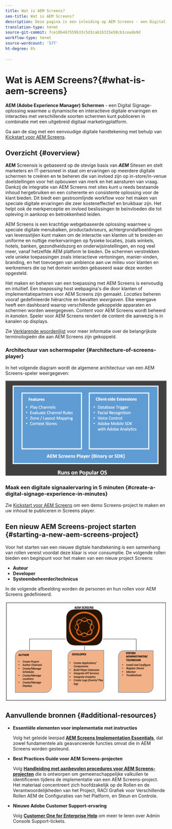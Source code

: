 ```yaml
---
title: Wat is AEM Screens?
seo-title: Wat is AEM Screens?
description: Deze pagina is een inleiding op AEM Screens - een Digital Signage-oplossing waarmee u dynamische en interactieve digitale ervaringen en interacties met verschillende soorten schermen kunt publiceren in combinatie met een uitgebreid digitaal marketingplatform. Het verstrekt een overzicht van de architectuur van de Schermen met diverse rollen betrokken bij de projectontwikkeling.
translation-type: tm+mt
source-git-commit: 7ce10b467559b33c5d3ca61b315e50cb1ceade9d
workflow-type: tm+mt
source-wordcount: '577'
ht-degree: 6%

---
```



# Wat is AEM Screens?{#what-is-aem-screens}

**AEM (Adobe Experience Manager) Schermen**  - een Digital Signage-oplossing waarmee u dynamische en interactieve digitale ervaringen en interacties met verschillende soorten schermen kunt publiceren in combinatie met een uitgebreid digitaal marketingplatform.

Ga aan de slag met een eenvoudige digitale handtekening met behulp van [Kickstart voor AEM Screens](kickstart-for-aem-screens.md).

## Overzicht {#overview}

**AEM** Screensis is gebaseerd op de stevige basis van  ***AEM*** Sitesen en stelt marketers en IT-personeel in staat om ervaringen op meerdere digitale schermen te creëren en te beheren die van invloed zijn op in-store/in-venue doelstellingen voor het opbouwen van merk en het aansturen van vraag. Dankzij de integratie van AEM Screens met sites kunt u reeds bestaande inhoud hergebruiken en een coherente en consistente oplossing voor de klant bieden. Dit biedt een gestroomlijnde workflow voor het maken van speciale digitale ervaringen die zeer kosteneffectief en bruikbaar zijn. Het helpt ook de merkperceptie en invloed beslissingen te beïnvloeden die tot opleving in aankoop en betrokkenheid leiden.

AEM Screens is een krachtige webgebaseerde oplossing waarmee u speciale digitale menubalken, productadviseurs, achtergrondafbeeldingen van levensstijlen kunt maken om de interactie van klanten uit te breiden en uniforme en nuttige merkervaringen op fysieke locaties, zoals winkels, hotels, banken, gezondheidszorg en onderwijsinstellingen, en nog veel meer, vanaf hetzelfde AEM platform te bieden. De schermen verstrekken vele unieke toepassingen zoals interactieve vertoningen, manier-vinden, branding, en het toevoegen van ambience aan uw milieu voor klanten en werknemers die op het domein worden gebaseerd waar deze worden opgesteld.

Het maken en beheren van een toepassing met AEM Screens is eenvoudig en intuïtief. Een *toepassing* host webpagina&#39;s die door klanten of implementatiepartners voor AEM Screens zijn gemaakt. *Locaties* beheren vooraf gedefinieerde hiërarchie en bevatten  *weergaven*. Elke weergave heeft een dashboard waarop verschillende gekoppelde apparaten en schermen worden weergegeven. Content voor AEM Screens wordt beheerd in *kanalen*. Speler voor AEM Screens rendert de content die aanwezig is in kanalen op displays.

Zie [Verklarende woordenlijst](screens-glossary.md) voor meer informatie over de belangrijkste terminologieën die aan AEM Screens zijn gekoppeld.

### Architectuur van schermspeler {#architecture-of-screens-player}

In het volgende diagram wordt de algemene architectuur van een AEM Screens-speler weergegeven:

![chlimage_1-29](assets/chlimage_1-29.png)

### Maak een digitale signaalervaring in 5 minuten {#create-a-digital-signage-experience-in-minutes}

Zie [Kickstart voor AEM Screens](kickstart-for-aem-screens.md) om een demo Screens-project te maken en uw inhoud te publiceren in Screens player.

## Een nieuw AEM Screens-project starten {#starting-a-new-aem-screens-project}

Voor het starten van een nieuwe digitale handtekening is een samenhang van rollen vereist voordat deze klaar is voor consumptie. De volgende rollen bieden een beginpunt voor het maken van een nieuw project Screens:

* **Auteur**
* **Developer**
* **Systeembeheerder/technicus**

In de volgende afbeelding worden de personen en hun rollen voor AEM Screens gedefinieerd.

![chlimage_1-30](assets/chlimage_1-30.png)


## Aanvullende bronnen {#additional-resources}

* **Essentiële elementen voor implementatie met instructies**

   Volg het geleide leerpad **[AEM Screens Implementation Essentials](https://guided.adobe.com/?launch=AEM-7a#recommended/solutions/experience-manager)**, dat zowel fundamentele als geavanceerde functies omvat die in AEM Screens worden gesteund.

* **Best Practices Guide voor AEM Screens-projecten**

   Volg **[Handleiding met aanbevolen procedures voor AEM Screens-projecten](https://docs.adobe.com/content/help/en/experience-manager-screens/using/about-guide.html)** die is ontworpen om gemeenschappelijke valkuilen te identificeren tijdens de implementatie van een AEM Screens-project. Het materiaal concentreert zich hoofdzakelijk op de Rollen en de Verantwoordelijkheden van het Project, RACI Grafiek voor Verschillende Rollen AEM de Configuraties van het Platform, en Steun en Controle.

* **Nieuwe Adobe Customer Support-ervaring**

   Volg **[Customer One for Enterprise Help](https://docs.adobe.com/content/help/en/customer-one/using/home.htmlhome.html#)** om meer te leren over Admin Console Support-tickets.
